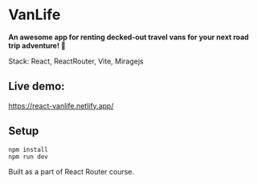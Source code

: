 # VanLife

**An awesome app for renting decked-out travel vans for your next road trip adventure! 🚐**    


Stack: React, ReactRouter, Vite, Miragejs 

## Live demo:  
https://react-vanlife.netlify.app/
 
## Setup   
 ```npm install```  
 ```npm run dev```

Built as a part of React Router course.  
